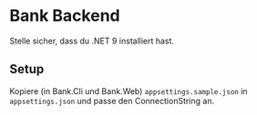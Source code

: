 # Bank Backend

Stelle sicher, dass du .NET 9 installiert hast.

## Setup

Kopiere (in Bank.Cli und Bank.Web) `appsettings.sample.json` in `appsettings.json` und passe den ConnectionString an.
